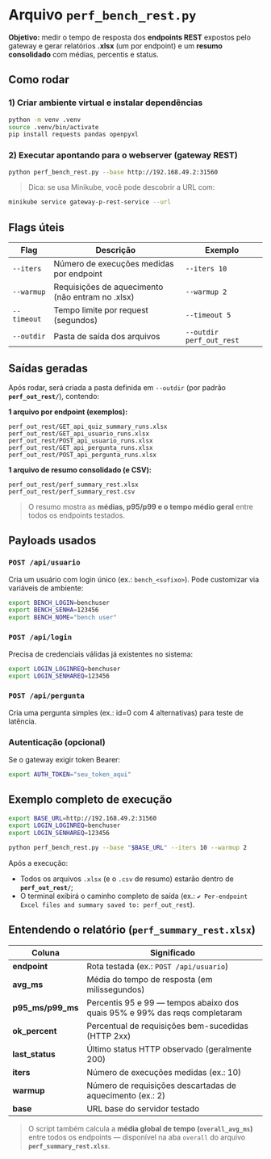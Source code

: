 # Arquivo `perf_bench_rest.py`

**Objetivo:** medir o tempo de resposta dos **endpoints REST** expostos pelo gateway e gerar relatórios **.xlsx** (um por endpoint) e um **resumo consolidado** com médias, percentis e status.  

## Como rodar

### 1) Criar ambiente virtual e instalar dependências
```bash
python -m venv .venv
source .venv/bin/activate
pip install requests pandas openpyxl
```

### 2) Executar apontando para o **webserver** (gateway REST)
```bash
python perf_bench_rest.py --base http://192.168.49.2:31560
```

> Dica: se usa Minikube, você pode descobrir a URL com:
```bash
minikube service gateway-p-rest-service --url
```

## Flags úteis

| Flag       | Descrição                                       | Exemplo                 |
|------------|--------------------------------------------------|-------------------------|
| `--iters`  | Número de execuções medidas por endpoint         | `--iters 10`            |
| `--warmup` | Requisições de aquecimento (não entram no .xlsx) | `--warmup 2`            |
| `--timeout`| Tempo limite por request (segundos)              | `--timeout 5`           |
| `--outdir` | Pasta de saída dos arquivos                      | `--outdir perf_out_rest`|


## Saídas geradas

Após rodar, será criada a pasta definida em `--outdir` (por padrão **`perf_out_rest/`**), contendo:

**1 arquivo por endpoint (exemplos):**
```
perf_out_rest/GET_api_quiz_summary_runs.xlsx
perf_out_rest/GET_api_usuario_runs.xlsx
perf_out_rest/POST_api_usuario_runs.xlsx
perf_out_rest/GET_api_pergunta_runs.xlsx
perf_out_rest/POST_api_pergunta_runs.xlsx
```

**1 arquivo de resumo consolidado (e CSV):**
```
perf_out_rest/perf_summary_rest.xlsx
perf_out_rest/perf_summary_rest.csv
```

> O resumo mostra as **médias, p95/p99 e o tempo médio geral** entre todos os endpoints testados.

## Payloads usados

### `POST /api/usuario`
Cria um usuário com login único (ex.: `bench_<sufixo>`). Pode customizar via variáveis de ambiente:
```bash
export BENCH_LOGIN=benchuser
export BENCH_SENHA=123456
export BENCH_NOME="bench user"
```

### `POST /api/login`
Precisa de credenciais válidas já existentes no sistema:
```bash
export LOGIN_LOGINREQ=benchuser
export LOGIN_SENHAREQ=123456
```

### `POST /api/pergunta`
Cria uma pergunta simples (ex.: id=0 com 4 alternativas) para teste de latência.

### Autenticação (opcional)
Se o gateway exigir token Bearer:
```bash
export AUTH_TOKEN="seu_token_aqui"
```

## Exemplo completo de execução

```bash
export BASE_URL=http://192.168.49.2:31560
export LOGIN_LOGINREQ=benchuser
export LOGIN_SENHAREQ=123456

python perf_bench_rest.py --base "$BASE_URL" --iters 10 --warmup 2
```

Após a execução:
- Todos os arquivos `.xlsx` (e o `.csv` de resumo) estarão dentro de **`perf_out_rest/`**;
- O terminal exibirá o caminho completo de saída (ex.: `✔ Per-endpoint Excel files and summary saved to: perf_out_rest`).


## Entendendo o relatório (`perf_summary_rest.xlsx`)

| Coluna           | Significado                                                                 |
|------------------|------------------------------------------------------------------------------|
| **endpoint**     | Rota testada (ex.: `POST /api/usuario`)                                      |
| **avg_ms**       | Média do tempo de resposta (em milissegundos)                                |
| **p95_ms/p99_ms**| Percentis 95 e 99 — tempos abaixo dos quais 95% e 99% das reqs completaram   |
| **ok_percent**   | Percentual de requisições bem-sucedidas (HTTP 2xx)                           |
| **last_status**  | Último status HTTP observado (geralmente 200)                                |
| **iters**        | Número de execuções medidas (ex.: 10)                                         |
| **warmup**       | Número de requisições descartadas de aquecimento (ex.: 2)                     |
| **base**         | URL base do servidor testado                                                  |

> O script também calcula a **média global de tempo (`overall_avg_ms`)** entre todos os endpoints — disponível na aba `overall` do arquivo **`perf_summary_rest.xlsx`**.
